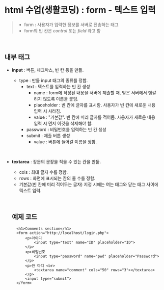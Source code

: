 # html 수업(생활코딩) : form - 텍스트 입력

> - form : 사용자가 입력한 정보를 서버로 전송하는 태그
> - form의 빈 칸은 _control_ 또는 _field_ 라고 함  


&nbsp;
&nbsp;


## 내부 태그

- **input** : 버튼, 체크박스, 빈 칸 등을 만듦.
  + type : 만들 input 태그의 종류를 정함.
    * text : 텍스트를 입력하는 빈 칸 생성
      - name : form에 작성된 내용을 서버에 제출할 때, 받은 서버에서 헷갈리지 않도록 이름을 붙임.
      - placeholder : 빈 칸에 글자를 표시함. 사용자가 빈 칸에 새로운 내용 입력 시 사라짐.
      - value : "기본값". 빈 칸에 미리 글자를 적어둠. 사용자가 새로운 내용 입력 시 먼저 이것을 삭제해야 함.
    * password : 비밀번호를 입력하는 빈 칸 생성
    * submit : 제출 버튼 생성
      - value : 버튼에 들어갈 이름을 정함.

  
  &nbsp;
  
- **textarea** : 장문의 문장을 적을 수 있는 칸을 만듦.
  + cols : 최대 글자 수를 정함.
  + rows : 화면에 표시되는 칸의 줄 수를 정함.
  + 기본값(빈 칸에 미리 적어두는 글자) 지정 시에는 여는 태그와 닫는 태그 사이에 텍스트 입력.
  
  &nbsp;
  
  ## 예제 코드
  
        <h1>Comments section</h1>
        <form action="http://localhost/login.php">
            <p>아이디
                <input type="text" name="ID" placeholder="ID">
            </p>
            <p>비밀번호
                <input type="password" name="pwd" placeholder="Password">
            </p>
            <p>한 마디 <br>
                <textarea name="comment" cols="50" rows="3"></textarea>
            </p>
            <input type="submit">
        </form>
        
